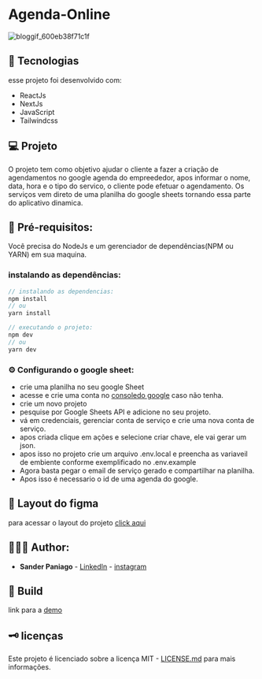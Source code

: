 # Agenda-Online

![bloggif_600eb38f71c1f](https://user-images.githubusercontent.com/52095222/105729853-0565d600-5f04-11eb-85b6-70da81ba2d71.gif)

## 🔬 Tecnologias

esse projeto foi desenvolvido com:

- ReactJs
- NextJs
- JavaScript
- Tailwindcss


## 💻 Projeto

O projeto tem como objetivo ajudar o cliente a fazer a criação de agendamentos no google agenda do empreededor, apos informar o nome, data, hora e o tipo do servico, o cliente pode efetuar o agendamento. Os serviços vem direto de uma planilha do google sheets tornando essa parte do aplicativo dinamica.

## 📝 Pré-requisitos:

Você precisa do NodeJs e um gerenciador de dependências(NPM ou YARN) em sua maquina.

### instalando as dependências:

```jsx
// instalando as dependencias:
npm install
// ou 
yarn install

// executando o projeto:
npm dev
// ou
yarn dev 
```

### ⚙️ Configurando o google sheet:

- crie uma planilha no seu google Sheet
- acesse e crie uma conta no [consoledo google](console.cloud.google.com) caso não tenha.
- crie um novo projeto
- pesquise por Google Sheets API e adicione no seu projeto.
- vá em credenciais, gerenciar conta de serviço e crie uma nova conta de serviço.
- apos criada clique em ações e selecione criar chave, ele vai gerar um json.
- apos isso no projeto crie um arquivo .env.local e preencha as variaveil de embiente conforme exemplificado no .env.example
- Agora basta pegar o email de serviço gerado e compartilhar na planilha.
- Apos isso é necessario o id de uma agenda do google.

## 📏 Layout do figma
para acessar o layout do projeto [click aqui](https://www.figma.com/file/zpJxwd2SnnOvStIyQlk4NJ/AgendamentoOnline?node-id=0%3A1)

## 👨🏻‍💻 Author:

- **Sander Paniago** - [LinkedIn](https://www.linkedin.com/in/sander-paniago/) - [instagram](https://www.instagram.com/sander_paniago/)

## 🚀 Build

link para a [demo](https://agendaonline.sanderpaniago.dev/)

## 🗝 licenças

Este projeto é licenciado sobre a licença MIT - [LICENSE.md](LICENSE.md) para mais informações.
